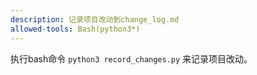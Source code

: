 ```yaml
---
description: 记录项目改动到change_log.md
allowed-tools: Bash(python3*)
---
```


执行bash命令 `python3 record_changes.py` 来记录项目改动。